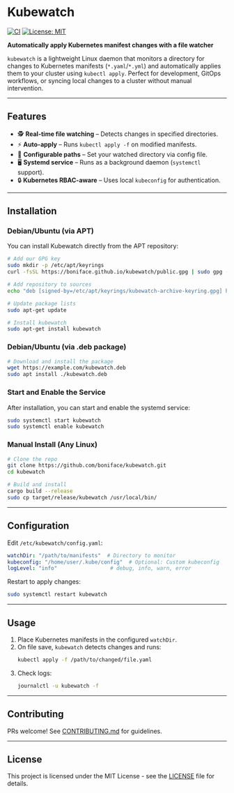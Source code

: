 # Kubewatch

[![CI](https://github.com/boniface/kubewatch/actions/workflows/tests.yml/badge.svg)](https://github.com/boniface/kubewatch/actions/workflows/tests.yml)
[![License: MIT](https://img.shields.io/badge/License-MIT-yellow.svg)](https://opensource.org/licenses/MIT)

**Automatically apply Kubernetes manifest changes with a file watcher**

`kubewatch` is a lightweight Linux daemon that monitors a directory for changes to Kubernetes manifests (`*.yaml`/`*.yml`) and automatically applies them to your cluster using `kubectl apply`. Perfect for development, GitOps workflows, or syncing local changes to a cluster without manual intervention.

---

## Features

- 🕵️ **Real-time file watching** – Detects changes in specified directories.
- ⚡ **Auto-apply** – Runs `kubectl apply -f` on modified manifests.
- 🔧 **Configurable paths** – Set your watched directory via config file.
- 🖥️ **Systemd service** – Runs as a background daemon (`systemctl` support).
- 🔒 **Kubernetes RBAC-aware** – Uses local `kubeconfig` for authentication.

---

## Installation

### Debian/Ubuntu (via APT)

You can install Kubewatch directly from the APT repository:

```sh
# Add our GPG key
sudo mkdir -p /etc/apt/keyrings
curl -fsSL https://boniface.github.io/kubewatch/public.gpg | sudo gpg --dearmor -o /etc/apt/keyrings/kubewatch-archive-keyring.gpg

# Add repository to sources
echo "deb [signed-by=/etc/apt/keyrings/kubewatch-archive-keyring.gpg] https://boniface.github.io/kubewatch stable main" | sudo tee /etc/apt/sources.list.d/kubewatch.list

# Update package lists
sudo apt-get update

# Install kubewatch
sudo apt-get install kubewatch
```

### Debian/Ubuntu (via .deb package)

```sh
# Download and install the package
wget https://example.com/kubewatch.deb
sudo apt install ./kubewatch.deb
```

### Start and Enable the Service

After installation, you can start and enable the systemd service:

```sh
sudo systemctl start kubewatch
sudo systemctl enable kubewatch
```

### Manual Install (Any Linux)

```sh
# Clone the repo
git clone https://github.com/boniface/kubewatch.git
cd kubewatch

# Build and install
cargo build --release
sudo cp target/release/kubewatch /usr/local/bin/
```

---

## Configuration

Edit `/etc/kubewatch/config.yaml`:

```yaml
watchDir: "/path/to/manifests"  # Directory to monitor
kubeconfig: "/home/user/.kube/config"  # Optional: Custom kubeconfig
logLevel: "info"                 # debug, info, warn, error
```

Restart to apply changes:

```sh
sudo systemctl restart kubewatch
```

---

## Usage

1.  Place Kubernetes manifests in the configured `watchDir`.
2.  On file save, `kubewatch` detects changes and runs:
    ```sh
    kubectl apply -f /path/to/changed/file.yaml
    ```
3.  Check logs:
    ```sh
    journalctl -u kubewatch -f
    ```

---

## Contributing

PRs welcome! See [CONTRIBUTING.md](CONTRIBUTING.md) for guidelines.

---

## License

This project is licensed under the MIT License - see the [LICENSE](LICENSE) file for details.